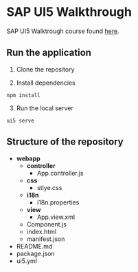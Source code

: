 # SAP UI5 Walkthrough

SAP UI5 Walktrough course found [here](https://sapui5.hana.ondemand.com/#/topic/3da5f4be63264db99f2e5b04c5e853db).

## Run the application

1. Clone the repository

2. Install dependencies

```
npm install
```

3. Run the local server

```
ui5 serve
```

## Structure of the repository

* **webapp**
  * **controller**
    * App.controller.js
  * **css**
    * stlye.css
  * **i18n**
    * i18n.properties
  * **view**
    * App.view.xml
  * Component.js
  * index.html
  * manifest.json
* README.md
* package.json
* ui5.yml
